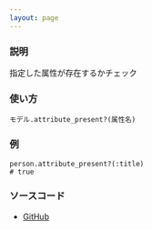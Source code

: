 ```yaml
---
layout: page
---
```


### 説明

指定した属性が存在するかチェック

### 使い方

    モデル.attribute_present?(属性名)

### 例

    person.attribute_present?(:title)
    # true

### ソースコード

-   [GitHub](https://github.com/rails/rails/blob/984c3ef2775781d47efa9f541ce570daa2434a80/activerecord/lib/active_record/attribute_methods.rb#L305)
